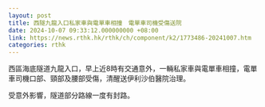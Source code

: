 ```yaml
---
layout: post
title: 西隧九龍入口私家車與電單車相撞　電單車司機受傷送院
date: 2024-10-07 09:33:12.000000000 +08:00
link: https://news.rthk.hk/rthk/ch/component/k2/1773486-20241007.htm
categories: rthk
---
```


西區海底隧道九龍入口，早上近8時有交通意外，一輛私家車與電單車相撞，電單車司機口部、頸部及腰部受傷，清醒送伊利沙伯醫院治理。

受意外影響，隧道部分路線一度有封路。

